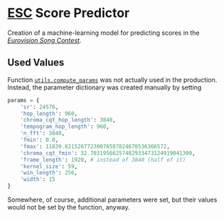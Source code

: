 #   [ESC](http://eurovision.tv/) Score Predictor

Creation of a machine-learning model for predicting scores in the [*Eurovision Song Contest*](http://eurovision.tv/).

##  Used Values

Function [`utils.compute_params`](utils.py#L218) was not actually used in the production.  Instead, the parameter dictionary was created manually by setting

```Python
params = {
    'sr': 24576,
    'hop_length': 960,
    'chroma_cqt_hop_length': 3840,
    'tempogram_hop_length': 960,
    'n_fft': 3840,
    'fmin': 0.0,
    'fmax': 11839.82152677230076587824670536366572,
    'chroma_cqt_fmin': 32.70319566257482933473124919041309,
    'frame_length': 1920, # instead of 3840 (half of it)
    'kernel_size': 59,
    'win_length': 256,
    'width': 15
}

```

Somewhere, of course, additional parameters were set, but their values would not be set by the function, anyway.
